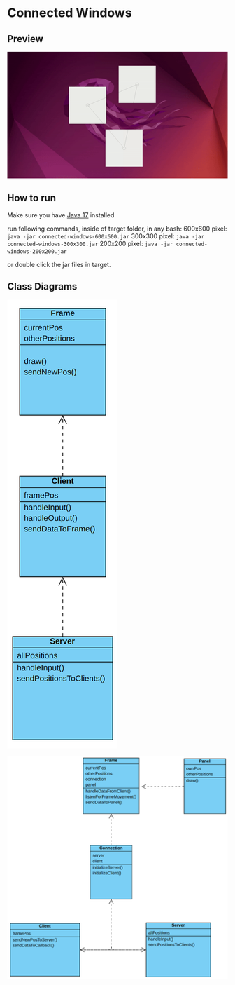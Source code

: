 # Connected Windows

## Preview
![](https://github.com/tg3000/connected-windows/blob/master/readme_resources/preview.gif)

## How to run
Make sure you have [Java 17](https://www.oracle.com/java/technologies/javase/jdk17-archive-downloads.html) installed

run following commands, inside of target folder, in any bash:
600x600 pixel: `java -jar connected-windows-600x600.jar`
300x300 pixel: `java -jar connected-windows-300x300.jar`
200x200 pixel: `java -jar connected-windows-200x200.jar`

or
double click the jar files in target.

## Class Diagrams
![Before](https://github.com/tg3000/connected-windows/blob/master/readme_resources/class_diagram_before.png)

![After](https://github.com/tg3000/connected-windows/blob/master/readme_resources/class_diagram_after.png)
